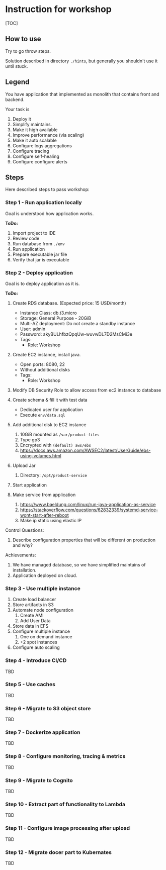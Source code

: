 Instruction for workshop
========================

[TOC]

## How to use

Try to go throw steps.

Solution described in directory `./hints`, but generally you shouldn't use
it until stuck.

## Legend

You have application that implemented as monolith that contains front and backend.

Your task is
1. Deploy it 
1. Simplify maintains. 
1. Make it high available
1. Improve performance (via scaling)
1. Make it auto scalable
1. Configure logs aggregations 
1. Configure tracing 
1. Configure self-healing
1. Configure configure alerts

## Steps

Here described steps to pass workshop:

### Step 1 - Run application locally

Goal is understood how application works.  



**ToDo:**

1. Import project to IDE
1. Review code 
1. Run database from `./env`
1. Run application
1. Prepare executable jar file
1. Verify that jar is executable

### Step 2 - Deploy application 

Goal is to deploy application as it is.



**ToDo:**

1. Create RDS database. (Expected price: 15 USD/month)
   * Instance Class: db.t3.micro
   * Storage: General Purpose - 20GiB
   * Multi-AZ deployment: Do not create a standby instance
   * User: admin
   * Password: akyBULhfbzQpqUw-wuvwDL7D2MsCMi3e
   * Tags:
      * Role: Workshop
1. Create EC2 instance, install java.
   * Open ports: 8080, 22
   * Without additional disks
   * Tags:
      * Role: Workshop
1. Modify DB Security Role to allow access from ec2 instance to database
1. Create schema & fill it with test data
   * Dedicated user for application
   * Execute `env/data.sql`
1. Add additional disk to EC2 instance
   1. 10GiB mounted as `/var/product-files`
   1. Type gp3
   1. Encrypted with `(default) aws/ebs`
   1. https://docs.aws.amazon.com/AWSEC2/latest/UserGuide/ebs-using-volumes.html

1. Upload Jar
   1. Directory: `/opt/product-service`

1. Start application
1. Make service from application
   1. https://www.baeldung.com/linux/run-java-application-as-service
   1. https://stackoverflow.com/questions/62832339/systemd-service-wont-start-after-reboot
   1. Make ip static using elastic IP 


Control Questions:
1. Describe configuration properties that will be different on production and why?

Achievements:

1. We have managed database, so we have simplified maintains of installation.
1. Application deployed on cloud.

### Step 3 - Use multiple instance

1. Create load balancer
2. Store artifacts in S3
3. Automate node configuration
   1. Create AMI
   2. Add User Data
4. Store data in EFS
5. Configure multiple instance
   1. One on demand instance
   2. +2 spot instances
6. Configure auto scaling

### Step 4 - Introduce CI/CD 

TBD

### Step 5 - Use caches

TBD

### Step 6 - Migrate to S3 object store

TBD

### Step 7 - Dockerize application

TBD

### Step 8 - Configure monitoring, tracing & metrics

TBD

### Step 9 - Migrate to Cognito

TBD

### Step 10 - Extract part of functionality to Lambda

TBD

### Step 11 - Configure image processing after upload

TBD

### Step 12 - Migrate docer part to Kubernates

TBD
